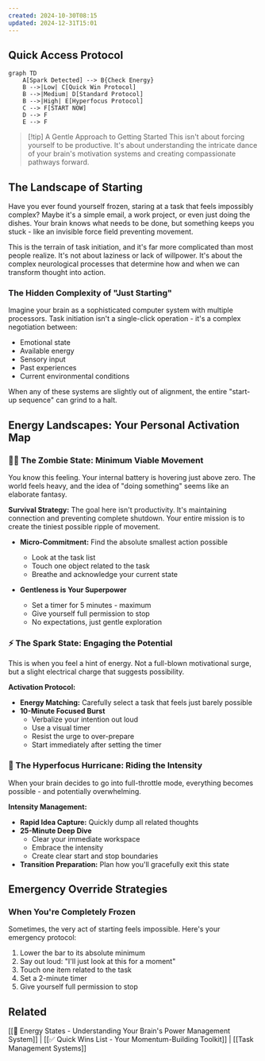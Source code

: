 ```yaml
---
created: 2024-10-30T08:15
updated: 2024-12-31T15:01
---
```


## Quick Access Protocol
```mermaid
graph TD
    A[Spark Detected] --> B{Check Energy}
    B -->|Low| C[Quick Win Protocol]
    B -->|Medium| D[Standard Protocol]
    B -->|High| E[Hyperfocus Protocol]
    C --> F[START NOW]
    D --> F
    E --> F
```

> [!tip] A Gentle Approach to Getting Started
> This isn't about forcing yourself to be productive. It's about understanding the intricate dance of your brain's motivation systems and creating compassionate pathways forward.

## The Landscape of Starting

Have you ever found yourself frozen, staring at a task that feels impossibly complex? Maybe it's a simple email, a work project, or even just doing the dishes. Your brain knows what needs to be done, but something keeps you stuck - like an invisible force field preventing movement.

This is the terrain of task initiation, and it's far more complicated than most people realize. It's not about laziness or lack of willpower. It's about the complex neurological processes that determine how and when we can transform thought into action.

### The Hidden Complexity of "Just Starting"

Imagine your brain as a sophisticated computer system with multiple processors. Task initiation isn't a single-click operation - it's a complex negotiation between:
- Emotional state
- Available energy
- Sensory input
- Past experiences
- Current environmental conditions

When any of these systems are slightly out of alignment, the entire "start-up sequence" can grind to a halt.

## Energy Landscapes: Your Personal Activation Map

### 🧟‍♂️ The Zombie State: Minimum Viable Movement

You know this feeling. Your internal battery is hovering just above zero. The world feels heavy, and the idea of "doing something" seems like an elaborate fantasy.

**Survival Strategy:**
The goal here isn't productivity. It's maintaining connection and preventing complete shutdown. Your entire mission is to create the tiniest possible ripple of movement.

- **Micro-Commitment:** Find the absolute smallest action possible
  * Look at the task list
  * Touch one object related to the task
  * Breathe and acknowledge your current state

- **Gentleness is Your Superpower**
  * Set a timer for 5 minutes - maximum
  * Give yourself full permission to stop
  * No expectations, just gentle exploration

### ⚡ The Spark State: Engaging the Potential

This is when you feel a hint of energy. Not a full-blown motivational surge, but a slight electrical charge that suggests possibility.

**Activation Protocol:**
- **Energy Matching:** Carefully select a task that feels just barely possible
- **10-Minute Focused Burst**
  * Verbalize your intention out loud
  * Use a visual timer
  * Resist the urge to over-prepare
  * Start immediately after setting the timer

### 🚀 The Hyperfocus Hurricane: Riding the Intensity

When your brain decides to go into full-throttle mode, everything becomes possible - and potentially overwhelming.

**Intensity Management:**
- **Rapid Idea Capture:** Quickly dump all related thoughts
- **25-Minute Deep Dive**
  * Clear your immediate workspace
  * Embrace the intensity
  * Create clear start and stop boundaries
- **Transition Preparation:** Plan how you'll gracefully exit this state

## Emergency Override Strategies

### When You're Completely Frozen
Sometimes, the very act of starting feels impossible. Here's your emergency protocol:

1. Lower the bar to its absolute minimum
2. Say out loud: "I'll just look at this for a moment"
3. Touch one item related to the task
4. Set a 2-minute timer
5. Give yourself full permission to stop
## Related
[[🔋 Energy States - Understanding Your Brain's Power Management System]] | [[✅ Quick Wins List - Your Momentum-Building Toolkit]] | [[Task Management Systems]]
